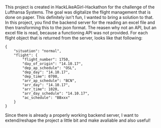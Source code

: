This project is created in HackLikeAGirl-Hackathon for the challenge of the Lufthansa Systems. The goal was digitalize the flight management that is done on paper. This definitely isn't fun, I wanted to bring a solution to that.
In this project, you find the backend server for the reading an excel file and then transforming this to the json format.
The reasen why not an API, but an excel file is read, because a functioning API was not provided. For each flight object that is returned from the server, looks like that following:
```
{
	"situation": "normal",  
	"flight": {
		"flight_number": 1750,
		"day_of_origin": "14.10.17",
		"dep_ap_schedule": "OSL",
		"dep_day": "14.10.17",
		"dep_time": 0700,
		"arr_ap_schedule": "BCN",
		"arr_day": "14.10.17",
		"arr_time": 1020,
		"arr_day_schedule": "14.10.17",
		"ac_schedule": "BBxxx"
	}
}
```

Since there is already a properly working backend server, I want to extend/reshape the project a little bit and make avaliable and also useful!
